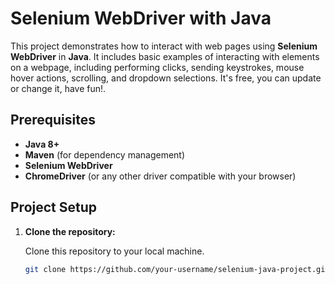 # Selenium WebDriver with Java

This project demonstrates how to interact with web pages using **Selenium WebDriver** in **Java**. It includes basic examples of interacting with elements on a webpage, including performing clicks, sending keystrokes, mouse hover actions, scrolling, and dropdown selections.
It's free, you can update or change it, have fun!.

## Prerequisites

- **Java 8+**
- **Maven** (for dependency management)
- **Selenium WebDriver**
- **ChromeDriver** (or any other driver compatible with your browser)

## Project Setup

1. **Clone the repository:**

   Clone this repository to your local machine.

   ```bash
   git clone https://github.com/your-username/selenium-java-project.git
